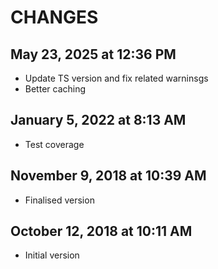 CHANGES 
=======

## May 23, 2025 at 12:36 PM

- Update TS version and fix related warninsgs
- Better caching

## January 5, 2022 at 8:13 AM

- Test coverage

## November 9, 2018 at 10:39 AM

- Finalised version

## October 12, 2018 at 10:11 AM

- Initial version


